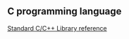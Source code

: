 ## C programming language 

[Standard C/C++ Library reference](https://cplusplus.com/reference/)




